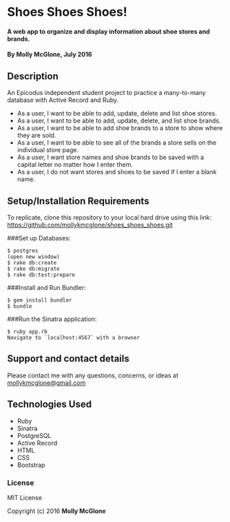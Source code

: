 # Shoes Shoes Shoes!

#### A web app to organize and display information about shoe stores and brands.

#### By Molly McGlone, July 2016

## Description

An Epicodus independent student project to practice a many-to-many database with Active Record and Ruby.
* As a user, I want to be able to add, update, delete and list shoe stores.
* As a user, I want to be able to add, update, delete, and list shoe brands.
* As a user, I want to be able to add shoe brands to a store to show where they are sold.
* As a user, I want to be able to see all of the brands a store sells on the individual store page.
* As a user, I want store names and shoe brands to be saved with a capital letter no matter how I enter them.
* As a user, I do not want stores and shoes to be saved if I enter a blank name.

## Setup/Installation Requirements

To replicate, clone this repository to your local hard drive using this link: https://github.com/mollykmcglone/shoes_shoes_shoes.git

###Set up Databases:
```
$ postgres
(open new window)
$ rake db:create
$ rake db:migrate
$ rake db:test:prepare
```
###Install and Run Bundler:
```
$ gem install bundler
$ bundle
```
###Run the Sinatra application:
```
$ ruby app.rb
Navigate to `localhost:4567` with a browser
```
## Support and contact details

Please contact me with any questions, concerns, or ideas at mollykmcglone@gmail.com

## Technologies Used

* Ruby
* Sinatra
* PostgreSQL
* Active Record
* HTML
* CSS
* Bootstrap

### License

MIT License

Copyright (c) 2016  **Molly McGlone**
